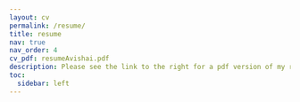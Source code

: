 ```yaml
---
layout: cv
permalink: /resume/
title: resume
nav: true
nav_order: 4
cv_pdf: resumeAvishai.pdf
description: Please see the link to the right for a pdf version of my resume. 
toc:
  sidebar: left
---
```

